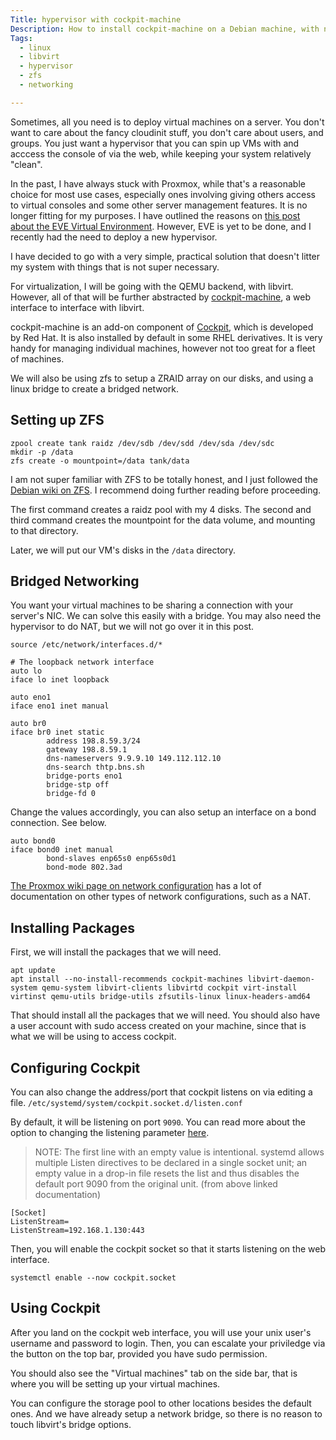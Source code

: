 ```yaml
---
Title: hypervisor with cockpit-machine
Description: How to install cockpit-machine on a Debian machine, with network config and zfs.
Tags: 
  - linux
  - libvirt
  - hypervisor
  - zfs
  - networking

---
```


Sometimes, all you need is to deploy virtual machines on a server. You don't
want to care about the fancy cloudinit stuff, you don't care about users, and
groups. You just want a hypervisor that you can spin up VMs with and acccess the
console of via the web, while keeping your system relatively "clean".

In the past, I have always stuck with Proxmox, while that's a reasonable choice
for most use cases, especially ones involving giving others access to virtual
consoles and some other server management features. It is no longer fitting for
my purposes. I have outlined the reasons on [this post about the EVE Virtual
Environment](https://ezrizhu.com/blog/eve). However, EVE is yet to be done, and
I recently had the need to deploy a new hypervisor.

I have decided to go with a very simple, practical solution that doesn't litter
my system with things that is not super necessary.

For virtualization, I will be going with the QEMU backend, with libvirt.
However, all of that will be further abstracted by
[cockpit-machine](https://github.com/cockpit-project/cockpit-machines), a web
interface to interface with libvirt.

cockpit-machine is an add-on component of
[Cockpit](https://cockpit-project.org), which is developed by Red Hat. It is
also installed by default in some RHEL derivatives. It is very handy for
managing individual machines, however not too great for a fleet of machines. 

We will also be using zfs to setup a ZRAID array on our disks, and using a linux
bridge to create a bridged network.

## Setting up ZFS

```
zpool create tank raidz /dev/sdb /dev/sdd /dev/sda /dev/sdc
mkdir -p /data
zfs create -o mountpoint=/data tank/data
```

I am not super familiar with ZFS to be totally honest, and I just followed the
[Debian wiki on ZFS](https://wiki.debian.org/ZFS). I recommend doing further
reading before proceeding.

The first command creates a raidz pool with my 4 disks.
The second and third command creates the mountpoint for the data volume, and
mounting to that directory.

Later, we will put our VM's disks in the `/data` directory.

## Bridged Networking

You want your virtual machines to be sharing a connection with your server's
NIC. We can solve this easily with a bridge. You may also need the hypervisor to
do NAT, but we will not go over it in this post.

```
source /etc/network/interfaces.d/*

# The loopback network interface
auto lo
iface lo inet loopback

auto eno1
iface eno1 inet manual

auto br0
iface br0 inet static
        address 198.8.59.3/24
        gateway 198.8.59.1
        dns-nameservers 9.9.9.10 149.112.112.10
        dns-search thtp.bns.sh
        bridge-ports eno1
        bridge-stp off
        bridge-fd 0
```

Change the values accordingly, you can also setup an interface on a bond
connection. See below.

```
auto bond0
iface bond0 inet manual
        bond-slaves enp65s0 enp65s0d1
        bond-mode 802.3ad
```

[The Proxmox wiki page on network
configuration](https://pve.proxmox.com/wiki/Network_Configuration) has a lot of
documentation on other types of network configurations, such as a NAT.

## Installing Packages

First, we will install the packages that we will need.

```
apt update
apt install --no-install-recommends cockpit-machines libvirt-daemon-system qemu-system libvirt-clients libvirtd cockpit virt-install virtinst qemu-utils bridge-utils zfsutils-linux linux-headers-amd64
```

That should install all the packages that we will need. You should also have a
user account with sudo access created on your machine, since that is what we
will be using to access cockpit.

## Configuring Cockpit

You can also change the address/port that cockpit listens on via editing a file.
`/etc/systemd/system/cockpit.socket.d/listen.conf`

By default, it will be listening on port `9090`. You can read more about the
option to changing the listening parameter
[here](https://cockpit-project.org/guide/latest/listen).

> NOTE: The first line with an empty value is intentional. systemd allows
> multiple Listen directives to be declared in a single socket unit; an empty
> value in a drop-in file resets the list and thus disables the default port
> 9090 from the original unit. (from above linked documentation)

```
[Socket]
ListenStream=
ListenStream=192.168.1.130:443
```

Then, you will enable the cockpit socket so that it starts listening on the web
interface.

```
systemctl enable --now cockpit.socket
```

## Using Cockpit

After you land on the cockpit web interface, you will use your unix user's
username and password to login. Then, you can escalate your priviledge via the
button on the top bar, provided you have sudo permission.

You should also see the "Virtual machines" tab on the side bar, that is where
you will be setting up your virtual machines.

You can configure the storage pool to other locations besides the default ones.
And we have already setup a network bridge, so there is no reason to touch
libvirt's bridge options.
